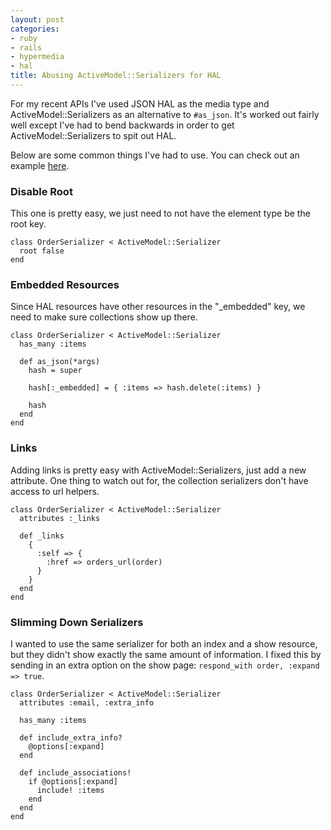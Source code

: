 ```yaml
---
layout: post
categories:
- ruby
- rails
- hypermedia
- hal
title: Abusing ActiveModel::Serializers for HAL
---
```


For my recent APIs I've used JSON HAL as the media type and ActiveModel::Serializers as an alternative to `#as_json`. It's worked out fairly well except I've had to bend backwards in order to get ActiveModel::Serializers to spit out HAL.

Below are some common things I've had to use. You can check out an example [here](https://github.com/oestrich/hypermedia_rails).

### Disable Root
This one is pretty easy, we just need to not have the element type be the root key.

    class OrderSerializer < ActiveModel::Serializer
      root false
    end

### Embedded Resources
Since HAL resources have other resources in the "\_embedded" key, we need to make sure collections show up there.

    class OrderSerializer < ActiveModel::Serializer
      has_many :items

      def as_json(*args)
        hash = super

        hash[:_embedded] = { :items => hash.delete(:items) }

        hash
      end
    end

### Links
Adding links is pretty easy with ActiveModel::Serializers, just add a new attribute. One thing to watch out for, the collection serializers don't have access to url helpers.

    class OrderSerializer < ActiveModel::Serializer
      attributes :_links

      def _links
        {
          :self => {
            :href => orders_url(order)
          }
        }
      end
    end

### Slimming Down Serializers
I wanted to use the same serializer for both an index and a show resource, but they didn't show exactly the same amount of information. I fixed this by sending in an extra option on the show page: `respond_with order, :expand => true`.

    class OrderSerializer < ActiveModel::Serializer
      attributes :email, :extra_info

      has_many :items

      def include_extra_info?
        @options[:expand]
      end

      def include_associations!
        if @options[:expand]
          include! :items
        end
      end
    end
